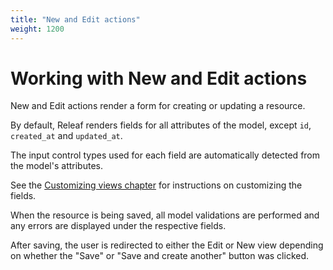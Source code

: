 ```yaml
---
title: "New and Edit actions"
weight: 1200
---
```


# Working with New and Edit actions

New and Edit actions render a form for creating or updating a resource.

By default, Releaf renders fields for all attributes of the model, except `id`, `created_at` and `updated_at`.

The input control types used for each field are automatically detected from the model's attributes.

See the [Customizing views chapter](../../builders/) for instructions on customizing the fields.

When the resource is being saved, all model validations are performed and any errors are displayed under the respective fields.

After saving, the user is redirected to either the Edit or New view depending on whether the "Save" or "Save and create another" button was clicked.

